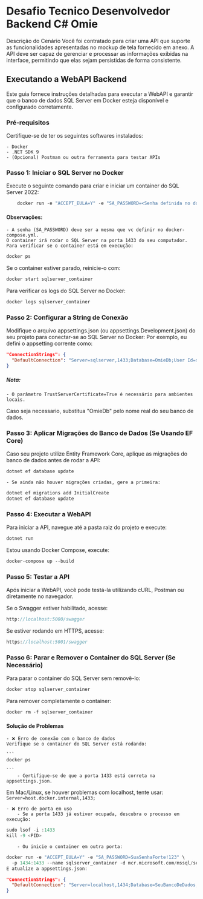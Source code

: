 # Desafio Tecnico Desenvolvedor Backend C# Omie
Descrição do Cenário Você foi contratado para criar uma API que suporte as funcionalidades apresentadas no mockup de tela fornecido em anexo. A API deve ser capaz de gerenciar e processar as informações exibidas na interface, permitindo que elas sejam persistidas de forma consistente.  

## Executando a WebAPI Backend
Este guia fornece instruções detalhadas para executar a WebAPI e garantir que o banco de dados SQL Server em Docker esteja disponível e configurado corretamente.

### Pré-requisitos

Certifique-se de ter os seguintes softwares instalados:

    - Docker
    - .NET SDK 9
    - (Opcional) Postman ou outra ferramenta para testar APIs

### Passo 1: Iniciar o SQL Server no Docker
Execute o seguinte comando para criar e iniciar um container do SQL Server 2022:
```cpp
    docker run -e "ACCEPT_EULA=Y" -e "SA_PASSWORD=<Senha definida no docker-compose.yml>" \ -p 1433:1433 --name sqlserver_container -d mcr.microsoft.com/mssql/server:2022-latest
```

#### Observações:
    - A senha (SA_PASSWORD) deve ser a mesma que vc definir no docker-compose.yml.
    O container irá rodar o SQL Server na porta 1433 do seu computador.
    Para verificar se o container está em execução:

```cpp
docker ps
```
Se o container estiver parado, reinicie-o com:

```cpp
docker start sqlserver_container
```

Para verificar os logs do SQL Server no Docker:

```cpp
docker logs sqlserver_container
```

### Passo 2: Configurar a String de Conexão

Modifique o arquivo appsettings.json (ou appsettings.Development.json) do seu projeto para conectar-se ao SQL Server no Docker:
Por exemplo, eu defini o appsetting corrente como:
```json
"ConnectionStrings": {
  "DefaultConnection": "Server=sqlserver,1433;Database=OmieDb;User Id=sa;Password=My#Stron8P4ssw0rd;TrustServerCertificate=True;"
}
```

##### Nota:
    - O parâmetro TrustServerCertificate=True é necessário para ambientes locais.
Caso seja necessario, substitua "OmieDb" pelo nome real do seu banco de dados.

### Passo 3: Aplicar Migrações do Banco de Dados (Se Usando EF Core)

Caso seu projeto utilize Entity Framework Core, aplique as migrações do banco de dados antes de rodar a API:

```cpp
dotnet ef database update
```

    - Se ainda não houver migrações criadas, gere a primeira:

```cpp
dotnet ef migrations add InitialCreate
dotnet ef database update
```

### Passo 4: Executar a WebAPI

Para iniciar a API, navegue até a pasta raiz do projeto e execute:

```cpp
dotnet run
```

Estou usando Docker Compose, execute:
```cpp
docker-compose up --build
```

### Passo 5: Testar a API

Após iniciar a WebAPI, você pode testá-la utilizando cURL, Postman ou diretamente no navegador.

Se o Swagger estiver habilitado, acesse:
```cpp
http://localhost:5000/swagger
```

Se estiver rodando em HTTPS, acesse:
```cpp
https://localhost:5001/swagger
```
### Passo 6: Parar e Remover o Container do SQL Server (Se Necessário)

Para parar o container do SQL Server sem removê-lo:
```cpp
docker stop sqlserver_container
```

Para remover completamente o container:
```cpp
docker rm -f sqlserver_container
```

#### Solução de Problemas

    - ❌ Erro de conexão com o banco de dados
    Verifique se o container do SQL Server está rodando:
    
    ```
    docker ps

    ```
        - Certifique-se de que a porta 1433 está correta na appsettings.json.
Em Mac/Linux, se houver problemas com localhost, tente usar:
    ```
        Server=host.docker.internal,1433;
    ```

    - ❌ Erro de porta em uso
        - Se a porta 1433 já estiver ocupada, descubra o processo em execução:
```cpp
sudo lsof -i :1433
kill -9 <PID>
```

        - Ou inicie o container em outra porta:
```cpp
docker run -e "ACCEPT_EULA=Y" -e "SA_PASSWORD=SuaSenhaForte!123" \
  -p 1434:1433 --name sqlserver_container -d mcr.microsoft.com/mssql/server:2022-latest
E atualize a appsettings.json:
```

```json
"ConnectionStrings": {
  "DefaultConnection": "Server=localhost,1434;Database=SeuBancoDeDados;User Id=sa;Password=SuaSenhaForte!123;TrustServerCertificate=True"
}
```


